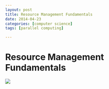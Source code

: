 ```yaml
---
layout: post
title: Resource Management Fundamentals
date: 2014-04-23
categories: [computer science]
tags: [parallel computing]

---
```


# Resource Management Fundamentals

![](http://sungsoo.github.com/images/resource-management.png)